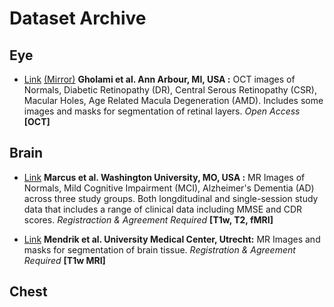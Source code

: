 # Dataset Archive

## Eye

* [Link](https://dataverse.scholarsportal.info/dataverse/OCTID) [(Mirror)](https://www.openicpsr.org/openicpsr/project/108503/version/V1/view) **Gholami et al. Ann Arbour, MI, USA :** OCT images of Normals, Diabetic Retinopathy (DR), Central Serous Retinopathy (CSR), Macular Holes, Age Related Macula Degeneration (AMD). Includes some images and masks for segmentation of retinal layers. *Open Access* **[OCT]**

## Brain

* [Link](https://www.oasis-brains.org/) **Marcus et al. Washington University, MO, USA :** MR Images of Normals, Mild Cognitive Impairment (MCI), Alzheimer's Dementia (AD) across three study groups. Both longditudinal and single-session study data that includes a range of clinical data including MMSE and CDR scores. *Registraction & Agreement Required* **[T1w, T2, fMRI]**

* [Link](https://mrbrains13.isi.uu.nl/) **Mendrik et al. University Medical Center, Utrecht:** MR Images and masks for segmentation of brain tissue. *Registration & Agreement Required* **[T1w MRI]**

## Chest

